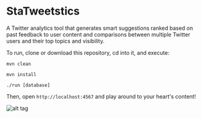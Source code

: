 # StaTweetstics
A Twitter analytics tool that generates smart suggestions ranked based on past feedback to user content and comparisons between multiple Twitter users and their top topics and visibility.

To run, clone or download this repository, cd into it, and execute:
```
mvn clean
```

```
mvn install
```

```
./run [database]
```
Then, open ```http://localhost:4567``` and play around to your heart's content!

![alt tag](http://solkim.com/img/statweetstics.png)
